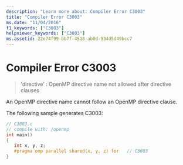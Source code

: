 ```yaml
---
description: "Learn more about: Compiler Error C3003"
title: "Compiler Error C3003"
ms.date: "11/04/2016"
f1_keywords: ["C3003"]
helpviewer_keywords: ["C3003"]
ms.assetid: 22e74f99-bb7f-4518-ab0d-934d5d49bcc7
---
```

# Compiler Error C3003

> 'directive' : OpenMP directive name not allowed after directive clauses

An OpenMP directive name cannot follow an OpenMP directive clause.

The following sample generates C3003:

```c
// C3003.c
// compile with: /openmp
int main()
{
   int x, y, z;
   #pragma omp parallel shared(x, y, z) for   // C3003
}
```
